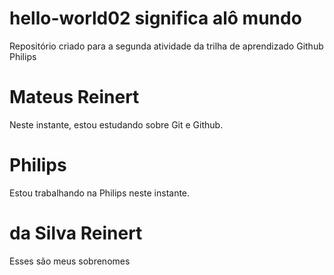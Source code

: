# hello-world02 significa alô mundo
Repositório criado para a segunda atividade da trilha de aprendizado Github Philips

# Mateus Reinert
Neste instante, estou estudando sobre Git e Github.

# Philips
Estou trabalhando na Philips neste instante.

# da Silva Reinert
Esses são meus sobrenomes
